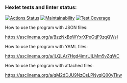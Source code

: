 ### Hexlet tests and linter status:
[![Actions Status](https://github.com/Konstantin-Gromakovskiy/frontend-project-46/actions/workflows/hexlet-check.yml/badge.svg)](https://github.com/Konstantin-Gromakovskiy/frontend-project-46/actions)
[![Maintainability](https://api.codeclimate.com/v1/badges/898322686fc9acb2068c/maintainability)](https://codeclimate.com/github/Konstantin-Gromakovskiy/frontend-project-46/maintainability)
[![Test Coverage](https://api.codeclimate.com/v1/badges/898322686fc9acb2068c/test_coverage)](https://codeclimate.com/github/Konstantin-Gromakovskiy/frontend-project-46/test_coverage)

How to use the program with JSON files:

https://asciinema.org/a/BzzNxBpWYxrXPeGtjF9zqQWsI

How to use the program with YAML files:

https://asciinema.org/a/ILQLAr7Hgd4imrUILMm5vZqWC

How to use the program with attached files:

https://asciinema.org/a/qM2dDJU9NzOsLPNyqiQ00yTkw